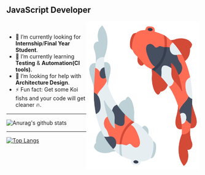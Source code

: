 ## JavaScript Developer

<img src="https://github.com/BangaFlow/BangaFlow/blob/master/images/koi_fish.png" align="right" width="296" height="386"/>

<br/>

- 🔭 I’m currently looking for **Internship**/**Final Year Student**.
- 🌱 I’m currently learning **Testing** & **Automation(CI tools)**.
- 🤔 I’m looking for help with **Architecture Design**.
- ⚡ Fun fact: Get some Koi fishs and your code will get cleaner 🔥.

***

![Anurag's github stats](https://github-readme-stats.vercel.app/api?username=bangaflow&show_icons=true&theme=nord)

***

[![Top Langs](https://github-readme-stats.vercel.app/api/top-langs/?username=bangaflow&layout=compact&theme=nord)](https://github.com/anuraghazra/github-readme-stats)
